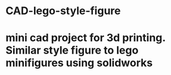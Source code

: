 # CAD-lego-style-figure
# mini cad project for 3d printing. Similar style figure to lego minifigures using solidworks
